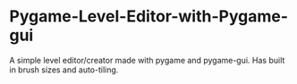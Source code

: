 # Pygame-Level-Editor-with-Pygame-gui
A simple level editor/creator made with pygame and pygame-gui. Has built in brush sizes and auto-tiling.
